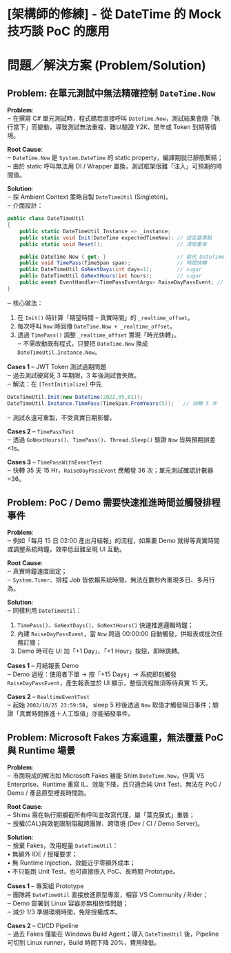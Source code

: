 # [架構師的修練] - 從 DateTime 的 Mock 技巧談 PoC 的應用  

# 問題／解決方案 (Problem/Solution)

## Problem: 在單元測試中無法精確控制 `DateTime.Now`

**Problem**:  
‒ 在撰寫 C# 單元測試時，程式碼若直接呼叫 `DateTime.Now`，測試結果會隨「執行當下」而變動，導致測試無法重複、難以驗證 Y2K、閏年或 Token 到期等情境。

**Root Cause**:  
‒ `DateTime.Now` 是 `System.DateTime` 的 static property，編譯期就已靜態繫結；  
‒ 由於 static 呼叫無法用 DI / Wrapper 置換，測試框架很難「注入」可預期的時間值。

**Solution**:  
‒ 採 Ambient Context 策略自製 `DateTimeUtil` (Singleton)。  
‒ 介面設計：  

```csharp
public class DateTimeUtil
{
    public static DateTimeUtil Instance => _instance;
    public static void Init(DateTime expectedTimeNow); // 設定基準點
    public static void Reset();                        // 清除重來

    public DateTime Now { get; }                       // 取代 DateTime.Now
    public void TimePass(TimeSpan span);               // 時間快轉
    public DateTimeUtil GoNextDays(int days=1);        // sugar
    public DateTimeUtil GoNextHours(int hours);        // sugar
    public event EventHandler<TimePassEventArgs> RaiseDayPassEvent; // 跨日事件
}
```

‒ 核心做法：  
  1. 在 `Init()` 時計算「期望時間 – 真實時間」的 `_realtime_offset`。  
  2. 每次呼叫 `Now` 時回傳 `DateTime.Now + _realtime_offset`。  
  3. 透過 `TimePass()` 調整 `_realtime_offset` 實現「時光快轉」。  
‒ 不需改動既有程式，只要把 `DateTime.Now` 換成 `DateTimeUtil.Instance.Now`。  

**Cases 1** – JWT Token 測試過期問題  
‒ 過去測試硬寫死 3 年期限，3 年後測試會失敗。  
‒ 解法：在 `[TestInitialize]` 中先  
```csharp
DateTimeUtil.Init(new DateTime(2022,05,01));
DateTimeUtil.Instance.TimePass(TimeSpan.FromYears(5));   // 快轉 5 年
```  
‒ 測試永遠可重製，不受真實日期影響。  

**Cases 2** – `TimePassTest`  
‒ 透過 `GoNextHours()`、`TimePass()`、`Thread.Sleep()` 驗證 `Now` 皆與預期誤差 <1s。  

**Cases 3** – `TimePassWithEventTest`  
‒ 快轉 35 天 15 Hr，`RaiseDayPassEvent` 應觸發 36 次；單元測試確認計數器=36。  


## Problem: PoC / Demo 需要快速推進時間並觸發排程事件

**Problem**:  
‒ 例如「每月 15 日 02:00 產出月結報」的流程，如果要 Demo 就得等真實時間或調整系統時鐘，效率低且難呈現 UI 互動。

**Root Cause**:  
‒ 真實時鐘速度固定；  
‒ `System.Timer`、排程 Job 皆依賴系統時間，無法在數秒內重現多日、多月行為。

**Solution**:  
‒ 同樣利用 `DateTimeUtil`：  
  1. `TimePass()`、`GoNextDays()`、`GoNextHours()` 快速推進邏輯時鐘；  
  2. 內建 `RaiseDayPassEvent`，當 `Now` 跨過 00:00:00 自動觸發，供報表或批次任務訂閱；  
  3. Demo 時可在 UI 加「+1 Day」、「+1 Hour」按鈕，即時跳轉。  

**Cases 1** – 月結報表 Demo  
‒ Demo 過程：使用者下單 → 按「+15 Days」→ 系統即刻觸發 `RaiseDayPassEvent`，產生報表並於 UI 顯示，整個流程無須等待真實 15 天。  

**Cases 2** – `RealtimeEventTest`  
‒ 起始 `2002/10/25 23:59:58`， sleep 5 秒後透過 `Now` 取值才觸發隔日事件；驗證「真實時間推進＋人工取值」亦能補發事件。  


## Problem: Microsoft Fakes 方案過重，無法覆蓋 PoC 與 Runtime 場景

**Problem**:  
‒ 市面現成的解法如 Microsoft Fakes 雖能 Shim `DateTime.Now`，但需 VS Enterprise、Runtime 重寫 IL、效能下降，且只適合純 Unit Test，無法在 PoC / Demo / 產品原型裡長時間跑。

**Root Cause**:  
‒ Shims 需在執行期攔截所有呼叫並改寫代理，屬「葉克膜式」重裝；  
‒ 授權(CAL)與效能限制阻礙跨團隊、跨環境 (Dev / CI / Demo Server)。  

**Solution**:  
‒ 捨棄 Fakes，改用輕量 `DateTimeUtil`：  
  • 無額外 IDE / 授權要求；  
  • 無 Runtime Injection，效能近乎零額外成本；  
  • 不只能跑 Unit Test，也可直接嵌入 PoC、長時間 Prototype。  

**Cases 1** – 專案組 Prototype  
‒ 團隊將 `DateTimeUtil` 直接放進原型專案，相容 VS Community / Rider；  
‒ Demo 部署到 Linux 容器亦無相依性問題；  
‒ 減少 1/3 準備環境時間，免除授權成本。  

**Cases 2** – CI/CD Pipeline  
‒ 過去 Fakes 僅能在 Windows Build Agent；導入 `DateTimeUtil` 後，Pipeline 可切到 Linux runner，Build 時間下降 20%，費用降低。  